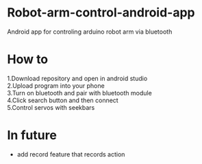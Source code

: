 # Robot-arm-control-android-app
Android app for controling arduino robot arm via bluetooth

# How to

1.Download repository and open in android studio <br />
2.Upload program into your phone <br />
3.Turn on bluetooth and pair with bluetooth module <br />
4.Click search button and then connect <br />
5.Control servos with seekbars <br />

# In future
- add record feature that records action

